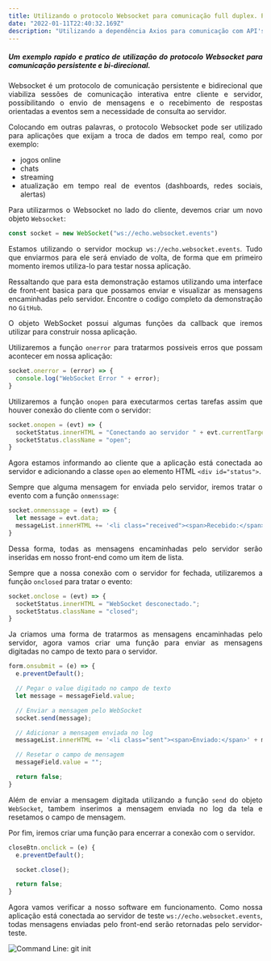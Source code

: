 ```yaml
---
title: Utilizando o protocolo Websocket para comunicação full duplex. PARTE 1 - client
date: "2022-01-11T22:40:32.169Z"
description: "Utilizando a dependência Axios para comunicação com API's externas."
---
```

<div style="text-align: justify">

##### Um exemplo rapido e pratico de utilização do protocolo Websocket para comunicação persistente e bi-direcional.

Websocket é um protocolo de comunicação persistente e bidirecional que viabiliza sessões de comunicação interativa entre cliente e servidor, possibilitando o envio de mensagens e o recebimento de respostas orientadas a eventos sem a necessidade de consulta ao servidor. 

Colocando em outras palavras, o protocolo Websocket pode ser utilizado para aplicações que exijam a troca de dados em tempo real, como por exemplo:

  - jogos online
  - chats
  - streaming
  - atualização em tempo real de eventos (dashboards, redes sociais, alertas)

Para utilizarmos o Websocket no lado do cliente, devemos criar um novo objeto `Websocket`:

```js
const socket = new WebSocket("ws://echo.websocket.events")
```
Estamos utilizando o servidor mockup `ws://echo.websocket.events`. Tudo que enviarmos para ele será enviado de volta, de forma que em primeiro momento iremos utiliza-lo para testar nossa aplicação. 

Ressaltando que para esta demonstração estamos utilizando uma interface de front-ent basica para que possamos enviar e visualizar as mensagens encaminhadas pelo servidor. Encontre o codigo completo da demonstração no `GitHub`.

O objeto WebSocket possui algumas funções da callback que iremos utilizar para construir nossa aplicação. 

Utilizaremos a função `onerror` para tratarmos possiveis erros que possam acontecer em nossa aplicação:

```js
socket.onerror = (error) => {
  console.log("WebSocket Error " + error);
}
```

Utilizaremos a função `onopen` para executarmos certas tarefas assim que houver conexão do cliente com o servidor: 

```js
socket.onopen = (evt) => {
  socketStatus.innerHTML = "Conectando ao servidor " + evt.currentTarget.url;
  socketStatus.className = "open";
}
```

Agora estamos informando ao cliente que a aplicação está conectada ao servidor e adicionando a classe `open` ao elemento HTML `<div id="status">`.

Sempre que alguma mensagem for enviada pelo servidor, iremos tratar o evento com a função `onmenssage`:

```js
socket.onmenssage = (evt) => {
  let message = evt.data;
  messageList.innerHTML += '<li class="received"><span>Recebido:</span>'+ message + '</li>';
}
```
Dessa forma, todas as mensagens encaminhadas pelo servidor serão inseridas em nosso front-end como um item de lista.

Sempre que a nossa conexão com o servidor for fechada, utilizaremos a função `onclosed` para tratar o evento:

```js
socket.onclose = (evt) => {
  socketStatus.innerHTML = "WebSocket desconectado.";
  socketStatus.className = "closed";
}
```

Ja criamos uma forma de tratarmos as mensagens encaminhadas pelo servidor, agora vamos criar uma função para enviar as mensagens digitadas no campo de texto para o servidor. 

```js
form.onsubmit = (e) => {
  e.preventDefault();

  // Pegar o value digitado no campo de texto
  let message = messageField.value;

  // Enviar a mensagem pelo WebSocket
  socket.send(message);

  // Adicionar a mensagem enviada no log
  messageList.innerHTML += '<li class="sent"><span>Enviado:</span>' + message + '</li>'

  // Resetar o campo de mensagem
  messageField.value = "";

  return false;
}
```
Além de enviar a mensagem digitada utilizando a função `send` do objeto `WebSocket`, tambem inserimos a mensagem enviada no log da tela e resetamos o campo de mensagem.

Por fim, iremos criar uma função para encerrar a conexão com o servidor.

```js
closeBtn.onclick = (e) {
  e.preventDefault();

  socket.close();

  return false;
}
```
Agora vamos verificar a nosso software em funcionamento. Como nossa aplicação está conectada ao servidor de teste `ws://echo.websocket.events`, todas mensagens enviadas pelo front-end serão retornadas pelo servidor-teste.

![Command Line: git init](./Testando_aplicacao1)
